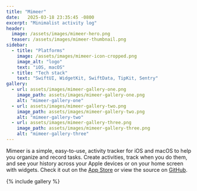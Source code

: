 ```yaml
---
title: "Mimeer"
date:   2025-03-18 23:35:45 -0800
excerpt: "Minimalist activity log"
header:
  image: /assets/images/mimeer-hero.png
  teaser: /assets/images/mimeer-thumbnail.png
sidebar:
  - title: "Platforms"
    image: /assets/images/mimeer-icon-cropped.png
    image_alt: "logo"
    text: "iOS, macOS"
  - title: "Tech stack"
    text: "SwiftUI, WidgetKit, SwiftData, TipKit, Sentry"
gallery:
  - url: assets/images/mimeer-gallery-one.png
    image_path: assets/images/mimeer-gallery-one.png
    alt: "mimeer-gallery-one"
  - url: assets/images/mimeer-gallery-two.png
    image_path: assets/images/mimeer-gallery-two.png
    alt: "mimeer-gallery-two"
  - url: assets/images/mimeer-gallery-three.png
    image_path: assets/images/mimeer-gallery-three.png
    alt: "mimeer-gallery-three"
---
```


Mimeer is a simple, easy-to-use, activity tracker for iOS and macOS to help you organize and record tasks. Create activities, track when you do them, and see your history across your Apple devices or on your home screen with widgets. Check it out on the [App Store](https://apps.apple.com/app/mimeer/id6468530044) or view the source on [GitHub](https://github.com/StarLard/MimeerApp).

{% include gallery %}